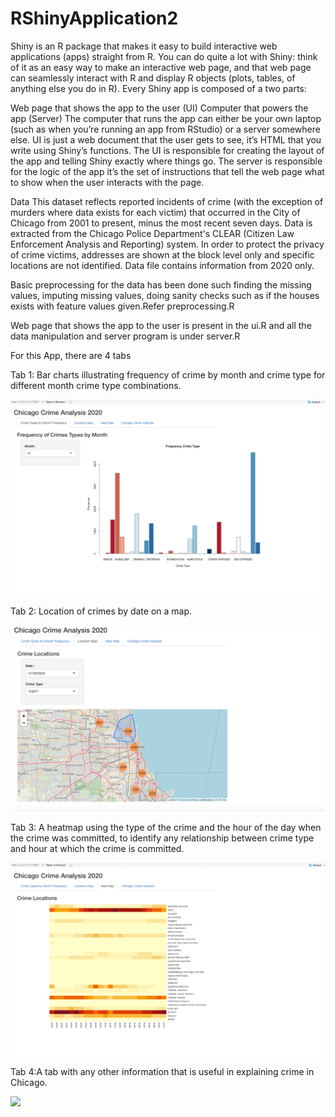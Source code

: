 # RShinyApplication2

Shiny is an R package that makes it easy to build interactive web applications (apps) straight from R. You can do quite a lot with Shiny: think of it as an easy way to make an interactive web page, and that web page can seamlessly interact with R and display R objects (plots, tables, of anything else you do in R). Every Shiny app is composed of a two parts:

Web page that shows the app to the user (UI)
Computer that powers the app (Server)
The computer that runs the app can either be your own laptop (such as when you’re running an app from RStudio) or a server somewhere else. UI is just a web document that the user gets to see, it’s HTML that you write using Shiny’s functions. The UI is responsible for creating the layout of the app and telling Shiny exactly where things go. The server is responsible for the logic of the app it’s the set of instructions that tell the web page what to show when the user interacts with the page.

Data
This dataset reflects reported incidents of crime (with the exception of murders where data exists for each victim) that occurred in the City of Chicago from 2001 to present, minus the most recent seven days. Data is extracted from the Chicago Police Department's CLEAR (Citizen Law Enforcement Analysis and Reporting) system. In order to protect the privacy of crime victims, addresses are shown at the block level only and specific locations are not identified. 
Data file contains information from 2020 only.

Basic preprocessing for the data has been done such finding the missing values, imputing missing values, doing sanity checks such as if the houses exists with feature values given.Refer preprocessing.R

Web page that shows the app to the user is present in the ui.R and all the data manipulation and server program is under server.R

For this App, there are 4 tabs

Tab 1: Bar charts illustrating frequency of crime by month and crime type for different month crime type combinations.

![](Pictures/Tab1.png)

Tab 2: Location of crimes by date on a map.

![](Pictures/Tab2.png)

Tab 3: A heatmap using the type of the crime and the hour of the day when the crime was committed, to identify any relationship between crime type and hour at which the crime is committed.

![](Pictures/Tab3.png)

Tab 4:A tab with any other information that is useful in explaining crime in Chicago.

![](Pictures/.png)
